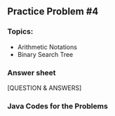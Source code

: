 ## Practice Problem #4

### Topics:
* Arithmetic Notations
* Binary Search Tree

### Answer sheet
[QUESTION & ANSWERS]

### Java Codes for the Problems
